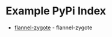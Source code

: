 # Example PyPi Index

- [flannel-zygote](https://github.com/joshcameron/flannel-zygote-dist) - flannel-zygote
